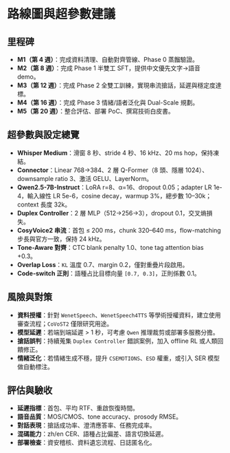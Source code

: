 # 路線圖與超參數建議

## 里程碑
- **M1（第 4 週）**：完成資料清理、自動對齊管線、Phase 0 蒸餾驗證。
- **M2（第 8 週）**：完成 Phase 1 半雙工 SFT，提供中文優先文字→語音 demo。
- **M3（第 12 週）**：完成 Phase 2 全雙工訓練，實現串流搶話，延遲與穩定度達標。
- **M4（第 16 週）**：完成 Phase 3 情緒/語者泛化與 Dual-Scale 規劃。
- **M5（第 20 週）**：整合評估、部署 PoC、撰寫技術白皮書。

## 超參數與設定總覽
- **Whisper Medium**：滑窗 8 秒、stride 4 秒、16 kHz、20 ms hop，保持凍結。
- **Connector**：Linear 768→384、2 層 Q-Former（8 頭、隱層 1024）、downsample ratio 3、激活 GELU、LayerNorm。
- **Qwen2.5-7B-Instruct**：LoRA r=8、α=16、dropout 0.05；adapter LR 1e-4，輸入線性 LR 5e-6，cosine decay，warmup 3%，總步數 10–30k；context 長度 32k。
- **Duplex Controller**：2 層 MLP（512→256→3），dropout 0.1，交叉熵損失。
- **CosyVoice2 串流**：首包 ≤ 200 ms，chunk 320–640 ms，flow-matching 步長與官方一致，保持 24 kHz。
- **Tone-Aware 對齊**：CTC blank penalty 1.0、tone tag attention bias +0.3。
- **Overlap Loss**：`KL` 溫度 0.7、margin 0.2，僅對重疊片段啟用。
- **Code-switch 正則**：語種占比目標向量 `[0.7, 0.3]`，正則係數 0.1。

## 風險與對策
- **資料授權**：針對 `WenetSpeech`、`WenetSpeech4TTS` 等學術授權資料，建立使用審查流程；`CoVoST2` 僅限研究用途。
- **模型延遲**：若端到端延遲 > 1 秒，可考慮 `Qwen` 推理裁剪或部署多服務分擔。
- **搶話誤判**：持續蒐集 `Duplex Controller` 錯誤案例，加入 offline RL 或人類回饋修正。
- **情緒泛化**：若情緒生成不穩，提升 `CSEMOTIONS`、`ESD` 權重，或引入 SER 模型做自動標注。

## 評估與驗收
- **延遲指標**：首包、平均 RTF、重啟恢復時間。
- **語音品質**：MOS/CMOS、tone accuracy、prosody RMSE。
- **對話表現**：搶話成功率、澄清應答率、任務完成率。
- **混碼能力**：zh/en CER、語種占比偏差、語言切換延遲。
- **部署檢查**：資安稽核、資料遺忘流程、日誌匿名化。
